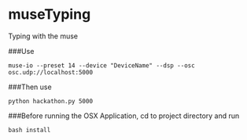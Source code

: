 museTyping
==========

Typing with the muse

###Use
```
muse-io --preset 14 --device "DeviceName" --dsp --osc osc.udp://localhost:5000
```

###Then use
```
python hackathon.py 5000
```

###Before running the OSX Application, cd to project directory and run
```
bash install
```
